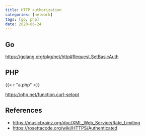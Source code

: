 ```yaml
---
title: HTTP authorization
categories: [network]
tags: [go, php]
date: 2020-06-24
---
```


## Go

<https://golang.org/pkg/net/http#Request.SetBasicAuth>

## PHP

{{< r "a.php" >}}

<https://php.net/function.curl-setopt>

## References

- <https://musicbrainz.org/doc/XML_Web_Service/Rate_Limiting>
- <https://rosettacode.org/wiki/HTTPS/Authenticated>
